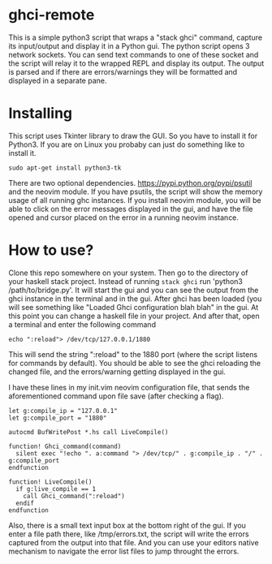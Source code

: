 # ghci-remote

This is a simple python3 script that wraps a "stack ghci" command, capture its input/output and display it in a Python gui.
The python script opens 3 network sockets. You can send text commands to one of these socket and the script will relay 
it to the wrapped REPL and display its output. The output is parsed and if there are errors/warnings they will be formatted and 
displayed in a separate pane.

# Installing

This script uses Tkinter library to draw the GUI. So you have to install it for Python3. If you are on Linux you 
probaby can just do something like to install it.

```
sudo apt-get install python3-tk
```

There are two optional dependencies. https://pypi.python.org/pypi/psutil and the neovim module. If you have psutils, the 
script will show the memory usage of all running ghc instances. If you install neovim module, you will be able to click on the error
messages displayed in the gui, and have the file opened and cursor placed on the error in a running neovim instance. 

# How to use?

Clone this repo somewhere on your system. Then go to the directory of your haskell stack project. Instead of running `stack ghci`
run 'python3 /path/to/bridge.py'. It will start the gui and you can see the output from the ghci instance in the terminal and in the
gui. After ghci has been loaded (you will see something like "Loaded Ghci configuration blah blah" in the gui.
At this point you can change a haskell file in your project. And after that, open a terminal and enter the following command

```
echo ":reload"> /dev/tcp/127.0.0.1/1880
```

This will send the string ":reload" to the 1880 port (where the script listens for commands by default). You should be able to see
the ghci reloading the changed file, and the errors/warning getting displayed in the gui.

I have these lines in my init.vim neovim configuration file, that sends 
the aforementioned command upon file save (after checking a flag).

```
let g:compile_ip = "127.0.0.1"
let g:compile_port = "1880"

autocmd BufWritePost *.hs call LiveCompile()

function! Ghci_command(command)
  silent exec "!echo ". a:command "> /dev/tcp/" . g:compile_ip . "/" . g:compile_port 
endfunction

function! LiveCompile()
  if g:live_compile == 1
    call Ghci_command(":reload")
  endif
endfunction
```

Also, there is a small text input box at the bottom right of the gui. If you enter a file path there, like /tmp/errors.txt, the 
script will write the errors captured from the output into that file. And you can use your editors native mechanism to navigate
the error list files to jump throught the errors.


